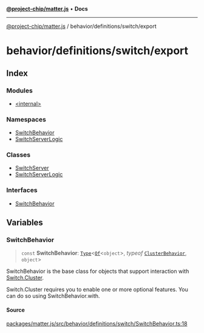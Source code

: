 [**@project-chip/matter.js**](../../../../README.md) • **Docs**

***

[@project-chip/matter.js](../../../../modules.md) / behavior/definitions/switch/export

# behavior/definitions/switch/export

## Index

### Modules

- [\<internal\>](-internal-/README.md)

### Namespaces

- [SwitchBehavior](namespaces/SwitchBehavior/README.md)
- [SwitchServerLogic](namespaces/SwitchServerLogic/README.md)

### Classes

- [SwitchServer](classes/SwitchServer.md)
- [SwitchServerLogic](classes/SwitchServerLogic.md)

### Interfaces

- [SwitchBehavior](interfaces/SwitchBehavior.md)

## Variables

### SwitchBehavior

> `const` **SwitchBehavior**: [`Type`](../../../cluster/export/namespaces/ClusterBehavior/interfaces/Type.md)\<[`Of`](../../../../cluster/export/namespaces/ClusterType/interfaces/Of.md)\<`object`\>, *typeof* [`ClusterBehavior`](../../../cluster/export/namespaces/ClusterBehavior/README.md), `object`\>

SwitchBehavior is the base class for objects that support interaction with [Switch.Cluster](../../../../cluster/export/namespaces/Switch/README.md#cluster).

Switch.Cluster requires you to enable one or more optional features. You can do so using SwitchBehavior.with.

#### Source

[packages/matter.js/src/behavior/definitions/switch/SwitchBehavior.ts:18](https://github.com/project-chip/matter.js/blob/7a8cbb56b87d4ccf34bec5a9a95ab40a1711324f/packages/matter.js/src/behavior/definitions/switch/SwitchBehavior.ts#L18)
